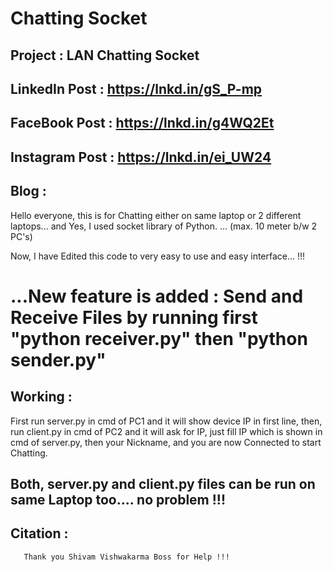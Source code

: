 # Chatting Socket


Project : 
        LAN Chatting Socket
------------------------------------------------------

LinkedIn Post : 
       https://lnkd.in/gS_P-mp
------------------------------------------------------

FaceBook Post : 
       https://lnkd.in/g4WQ2Et
------------------------------------------------------

Instagram Post :
       https://lnkd.in/ei_UW24
------------------------------------------------------

Blog : 
----------------------------------
Hello everyone, this is for Chatting either on same laptop or 2 different laptops... and Yes, I used  socket library of Python.
... (max. 10 meter b/w 2 PC's)

Now, I have Edited this code to very easy to use and easy interface... !!!

...New feature is added : Send and Receive Files by running first "python receiver.py" then "python sender.py"
===================================================================================================================


Working : 
-----------------------------------------------------
First run server.py in cmd of PC1 and it will show device IP in first line, then, run client.py in cmd of PC2 and it will ask for IP, just fill IP which is shown in cmd of server.py, then your Nickname, and you are now Connected to start Chatting.

Both, server.py and client.py files can be run on same Laptop too.... no problem !!!
--------------------------------------------------

Citation : 
------------------------------
       Thank you Shivam Vishwakarma Boss for Help !!!
